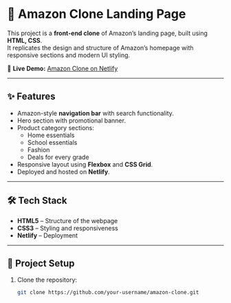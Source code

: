 # 🛒 Amazon Clone Landing Page  

This project is a **front-end clone** of Amazon’s landing page, built using **HTML, CSS**.  
It replicates the design and structure of Amazon’s homepage with responsive sections and modern UI styling.  

🚀 **Live Demo:** [Amazon Clone on Netlify](https://amazon-page-1.netlify.app/)  

---

## ✨ Features  
- Amazon-style **navigation bar** with search functionality.  
- Hero section with promotional banner.  
- Product category sections:  
  - Home essentials  
  - School essentials  
  - Fashion  
  - Deals for every grade  
- Responsive layout using **Flexbox** and **CSS Grid**.  
- Deployed and hosted on **Netlify**.  

---

## 🛠️ Tech Stack  
- **HTML5** – Structure of the webpage  
- **CSS3** – Styling and responsiveness   
- **Netlify** – Deployment  

---

## 📂 Project Setup  
1. Clone the repository:  
   ```bash
   git clone https://github.com/your-username/amazon-clone.git
